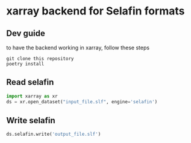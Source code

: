# xarray backend for Selafin formats

## Dev guide

to have the backend working in xarray, follow these steps

```
git clone this repository
poetry install 
```

## Read selafin

```python
import xarray as xr
ds = xr.open_dataset("input_file.slf", engine='selafin')
```
## Write selafin

```python
ds.selafin.write('output_file.slf')
```
